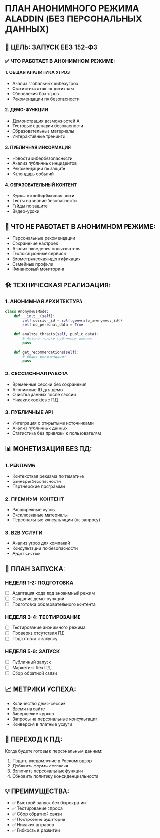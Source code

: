 # ПЛАН АНОНИМНОГО РЕЖИМА ALADDIN (БЕЗ ПЕРСОНАЛЬНЫХ ДАННЫХ)

## 🎯 ЦЕЛЬ: ЗАПУСК БЕЗ 152-ФЗ

### ✅ ЧТО РАБОТАЕТ В АНОНИМНОМ РЕЖИМЕ:

#### 1. ОБЩАЯ АНАЛИТИКА УГРОЗ
- Анализ глобальных киберугроз
- Статистика атак по регионам
- Обновления баз угроз
- Рекомендации по безопасности

#### 2. ДЕМО-ФУНКЦИИ
- Демонстрация возможностей AI
- Тестовые сценарии безопасности
- Образовательные материалы
- Интерактивные тренинги

#### 3. ПУБЛИЧНАЯ ИНФОРМАЦИЯ
- Новости кибербезопасности
- Анализ публичных инцидентов
- Рекомендации по защите
- Календарь событий

#### 4. ОБРАЗОВАТЕЛЬНЫЙ КОНТЕНТ
- Курсы по кибербезопасности
- Тесты на знание безопасности
- Гайды по защите
- Видео-уроки

## 🚫 ЧТО НЕ РАБОТАЕТ В АНОНИМНОМ РЕЖИМЕ:

- Персональные рекомендации
- Сохранение настроек
- Анализ поведения пользователя
- Геолокационные сервисы
- Биометрическая идентификация
- Семейные профили
- Финансовый мониторинг

## 🛠️ ТЕХНИЧЕСКАЯ РЕАЛИЗАЦИЯ:

### 1. АНОНИМНАЯ АРХИТЕКТУРА
```python
class AnonymousMode:
    def __init__(self):
        self.session_id = self.generate_anonymous_id()
        self.no_personal_data = True
    
    def analyze_threats(self, public_data):
        # Анализ только публичных данных
        pass
    
    def get_recommendations(self):
        # Общие рекомендации
        pass
```

### 2. СЕССИОННАЯ РАБОТА
- Временные сессии без сохранения
- Анонимные ID для демо
- Очистка данных после сессии
- Никаких cookies с ПД

### 3. ПУБЛИЧНЫЕ API
- Интеграция с открытыми источниками
- Анализ публичных данных
- Статистика без привязки к пользователям

## 📊 МОНЕТИЗАЦИЯ БЕЗ ПД:

### 1. РЕКЛАМА
- Контекстная реклама по тематике
- Баннеры безопасности
- Партнерские программы

### 2. ПРЕМИУМ-КОНТЕНТ
- Расширенные курсы
- Эксклюзивные материалы
- Персональные консультации (по запросу)

### 3. B2B УСЛУГИ
- Анализ угроз для компаний
- Консультации по безопасности
- Аудит систем

## 🚀 ПЛАН ЗАПУСКА:

### НЕДЕЛЯ 1-2: ПОДГОТОВКА
- [ ] Адаптация кода под анонимный режим
- [ ] Создание демо-функций
- [ ] Подготовка образовательного контента

### НЕДЕЛЯ 3-4: ТЕСТИРОВАНИЕ
- [ ] Тестирование анонимного режима
- [ ] Проверка отсутствия ПД
- [ ] Подготовка к запуску

### НЕДЕЛЯ 5-6: ЗАПУСК
- [ ] Публичный запуск
- [ ] Маркетинг без ПД
- [ ] Сбор обратной связи

## 📈 МЕТРИКИ УСПЕХА:

- Количество демо-сессий
- Время на сайте
- Завершение курсов
- Запросы на персональные консультации
- Конверсия в платные услуги

## 🔄 ПЕРЕХОД К ПД:

Когда будете готовы к персональным данным:
1. Подать уведомление в Роскомнадзор
2. Добавить формы согласия
3. Включить персональные функции
4. Обновить политику конфиденциальности

## 💡 ПРЕИМУЩЕСТВА:

- ✅ Быстрый запуск без бюрократии
- ✅ Тестирование спроса
- ✅ Сбор обратной связи
- ✅ Построение аудитории
- ✅ Никаких штрафов
- ✅ Гибкость в развитии